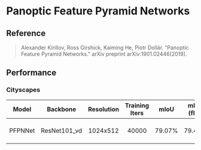 # Panoptic Feature Pyramid Networks

## Reference

> Alexander Kirillov, Ross Girshick, Kaiming He, Piotr Dollár. "Panoptic Feature Pyramid Networks." arXiv preprint arXiv:1901.02446(2019).

## Performance

### Cityscapes

| Model | Backbone | Resolution | Training Iters | mIoU | mIoU (flip) | mIoU (ms+flip) | Links |
|:-:|:-:|:-:|:-:|:-:|:-:|:-:|:-:|
|PFPNNet|ResNet101_vd|1024x512|40000|79.07%|79.46%|79.75%|[model](https://bj.bcebos.com/paddleseg/dygraph/cityscapes/pfpn_resnet101_os8_cityscapes_512x1024_40k/model.pdparams) \| [log](https://bj.bcebos.com/paddleseg/dygraph/cityscapes/pfpn_resnet101_os8_cityscapes_512x1024_40k/train.log )\| [vdl](https://www.paddlepaddle.org.cn/paddle/visualdl/service/app/index?id=)|
